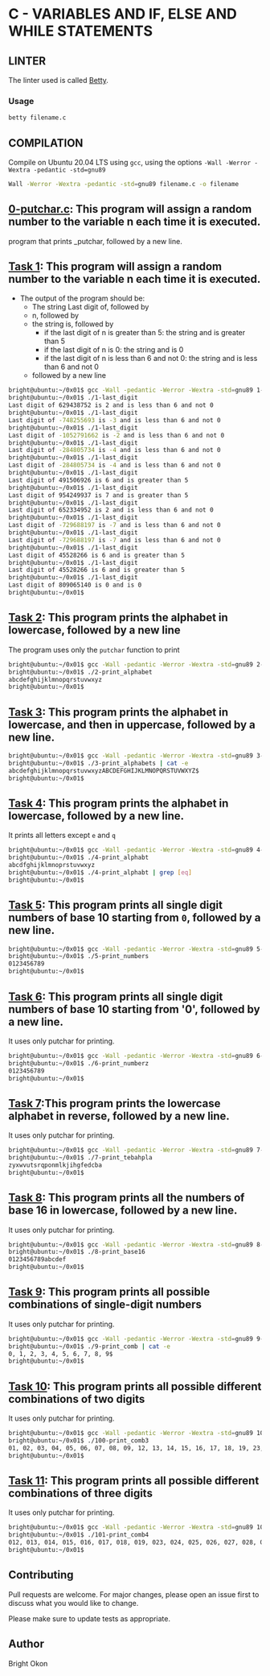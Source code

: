 # C - VARIABLES AND IF, ELSE AND WHILE STATEMENTS

## LINTER

The linter used is called [Betty](https://github.com/holbertonschool/Betty).

### Usage
```bash
betty filename.c
```


## COMPILATION
Compile on Ubuntu 20.04 LTS using ```gcc```, using the options ```-Wall -Werror -Wextra -pedantic -std=gnu89```
```bash
Wall -Werror -Wextra -pedantic -std=gnu89 filename.c -o filename
```

## [0-putchar.c](https://github.com/Brightini/alx-low_level_programming/blob/master/0x01-variables_if_else_while/0-positive_or_negative.c): This program will assign a random number to the variable n each time it is executed.
program that prints _putchar, followed by a new line.

## [Task 1](https://github.com/Brightini/alx-low_level_programming/blob/master/0x01-variables_if_else_while/1-last_digit.c): This program will assign a random number to the variable n each time it is executed.
- The output of the program should be:
  - The string Last digit of, followed by
  - n, followed by
  - the string is, followed by
    - if the last digit of n is greater than 5: the string and is greater than 5
    - if the last digit of n is 0: the string and is 0
    - if the last digit of n is less than 6 and not 0: the string and is less than 6 and not 0
  - followed by a new line
```bash
bright@ubuntu:~/0x01$ gcc -Wall -pedantic -Werror -Wextra -std=gnu89 1-last_digit.c -o 1-last_digit
bright@ubuntu:~/0x01$ ./1-last_digit 
Last digit of 629438752 is 2 and is less than 6 and not 0
bright@ubuntu:~/0x01$ ./1-last_digit 
Last digit of -748255693 is -3 and is less than 6 and not 0
bright@ubuntu:~/0x01$ ./1-last_digit 
Last digit of -1052791662 is -2 and is less than 6 and not 0
bright@ubuntu:~/0x01$ ./1-last_digit 
Last digit of -284805734 is -4 and is less than 6 and not 0
bright@ubuntu:~/0x01$ ./1-last_digit 
Last digit of -284805734 is -4 and is less than 6 and not 0
bright@ubuntu:~/0x01$ ./1-last_digit 
Last digit of 491506926 is 6 and is greater than 5
bright@ubuntu:~/0x01$ ./1-last_digit 
Last digit of 954249937 is 7 and is greater than 5
bright@ubuntu:~/0x01$ ./1-last_digit 
Last digit of 652334952 is 2 and is less than 6 and not 0
bright@ubuntu:~/0x01$ ./1-last_digit 
Last digit of -729688197 is -7 and is less than 6 and not 0
bright@ubuntu:~/0x01$ ./1-last_digit 
Last digit of -729688197 is -7 and is less than 6 and not 0
bright@ubuntu:~/0x01$ ./1-last_digit 
Last digit of 45528266 is 6 and is greater than 5
bright@ubuntu:~/0x01$ ./1-last_digit 
Last digit of 45528266 is 6 and is greater than 5
bright@ubuntu:~/0x01$ ./1-last_digit 
Last digit of 809065140 is 0 and is 0
bright@ubuntu:~/0x01$
```

## [Task 2](https://github.com/Brightini/alx-low_level_programming/blob/master/0x01-variables_if_else_while/2-print_alphabet.c): This program prints the alphabet in lowercase, followed by a new line
The program uses only the `putchar` function to print
```bash
bright@ubuntu:~/0x01$ gcc -Wall -pedantic -Werror -Wextra -std=gnu89 2-print_alphabet.c -o 2-print_alphabet
bright@ubuntu:~/0x01$ ./2-print_alphabet 
abcdefghijklmnopqrstuvwxyz
bright@ubuntu:~/0x01$
```

## [Task 3](https://github.com/Brightini/alx-low_level_programming/blob/master/0x01-variables_if_else_while/3-print_alphabets.c): This program prints the alphabet in lowercase, and then in uppercase, followed by a new line.
```bash
bright@ubuntu:~/0x01$ gcc -Wall -pedantic -Werror -Wextra -std=gnu89 3-print_alphabets.c -o 3-print_alphabets
bright@ubuntu:~/0x01$ ./3-print_alphabets | cat -e
abcdefghijklmnopqrstuvwxyzABCDEFGHIJKLMNOPQRSTUVWXYZ$
bright@ubuntu:~/0x01$
```

## [Task 4](https://github.com/Brightini/alx-low_level_programming/blob/master/0x01-variables_if_else_while/4-print_alphabt.c): This program prints the alphabet in lowercase, followed by a new line.
It prints all letters except `e` and `q`
```bash
bright@ubuntu:~/0x01$ gcc -Wall -pedantic -Werror -Wextra -std=gnu89 4-print_alphabt.c -o 4-print_alphabt
bright@ubuntu:~/0x01$ ./4-print_alphabt 
abcdfghijklmnoprstuvwxyz
bright@ubuntu:~/0x01$ ./4-print_alphabt | grep [eq]
bright@ubuntu:~/0x01$
```

## [Task 5](https://github.com/Brightini/alx-low_level_programming/blob/master/0x01-variables_if_else_while/5-print_numbers.c): This program prints all single digit numbers of base 10 starting from `0`, followed by a new line.
```bash
bright@ubuntu:~/0x01$ gcc -Wall -pedantic -Werror -Wextra -std=gnu89 5-print_numbers.c -o 5-print_numbers
bright@ubuntu:~/0x01$ ./5-print_numbers 
0123456789
bright@ubuntu:~/0x01$
```

## [Task 6](https://github.com/Brightini/alx-low_level_programming/blob/master/0x01-variables_if_else_while/6-print_numberz.c): This program prints all single digit numbers of base 10 starting from '0', followed by a new line.
It uses only putchar for printing.
```bash
bright@ubuntu:~/0x01$ gcc -Wall -pedantic -Werror -Wextra -std=gnu89 6-print_numberz.c -o 6-print_numberz
bright@ubuntu:~/0x01$ ./6-print_numberz 
0123456789
bright@ubuntu:~/0x01$
```

## [Task 7](https://github.com/Brightini/alx-low_level_programming/blob/master/0x01-variables_if_else_while/7-print_tebahpla.c):This program prints the lowercase alphabet in reverse, followed by a new line.
It uses only putchar for printing.
```bash
bright@ubuntu:~/0x01$ gcc -Wall -pedantic -Werror -Wextra -std=gnu89 7-print_tebahpla.c -o 7-print_tebahpla
bright@ubuntu:~/0x01$ ./7-print_tebahpla
zyxwvutsrqponmlkjihgfedcba
bright@ubuntu:~/0x01$
```

## [Task 8](https://github.com/Brightini/alx-low_level_programming/blob/master/0x01-variables_if_else_while/8-print_base16.c): This program prints all the numbers of base 16 in lowercase, followed by a new line.
It uses only putchar for printing.
```bash
bright@ubuntu:~/0x01$ gcc -Wall -pedantic -Werror -Wextra -std=gnu89 8-print_base16.c -o 8-print_base16
bright@ubuntu:~/0x01$ ./8-print_base16
0123456789abcdef
bright@ubuntu:~/0x01$
```

## [Task 9](https://github.com/Brightini/alx-low_level_programming/blob/master/0x01-variables_if_else_while/9-print_comb.c): This program prints all possible combinations of single-digit numbers
It uses only putchar for printing.
```bash
bright@ubuntu:~/0x01$ gcc -Wall -pedantic -Werror -Wextra -std=gnu89 9-print_comb.c -o 9-print_comb
bright@ubuntu:~/0x01$ ./9-print_comb | cat -e
0, 1, 2, 3, 4, 5, 6, 7, 8, 9$
bright@ubuntu:~/0x01$
```

## [Task 10](https://github.com/Brightini/alx-low_level_programming/blob/master/0x01-variables_if_else_while/100-print_comb3.c): This program prints all possible different combinations of two digits
It uses only putchar for printing.
```bash
bright@ubuntu:~/0x01$ gcc -Wall -pedantic -Werror -Wextra -std=gnu89 100-print_comb3.c -o 100-print_comb3
bright@ubuntu:~/0x01$ ./100-print_comb3
01, 02, 03, 04, 05, 06, 07, 08, 09, 12, 13, 14, 15, 16, 17, 18, 19, 23, 24, 25, 26, 27, 28, 29, 34, 35, 36, 37, 38, 39, 45, 46, 47, 48, 49, 56, 57, 58, 59, 67, 68, 69, 78, 79, 89
bright@ubuntu:~/0x01$
```

## [Task 11](): This program prints all possible different combinations of three digits
It uses only putchar for printing.
```bash
bright@ubuntu:~/0x01$ gcc -Wall -pedantic -Werror -Wextra -std=gnu89 101-print_comb4.c -o 101-print_comb4
bright@ubuntu:~/0x01$ ./101-print_comb4
012, 013, 014, 015, 016, 017, 018, 019, 023, 024, 025, 026, 027, 028, 029, 034, 035, 036, 037, 038, 039, 045, 046, 047, 048, 049, 056, 057, 058, 059, 067, 068, 069, 078, 079, 089, 123, 124, 125, 126, 127, 128, 129, 134, 135, 136, 137, 138, 139, 145, 146, 147, 148, 149, 156, 157, 158, 159, 167, 168, 169, 178, 179, 189, 234, 235, 236, 237, 238, 239, 245, 246, 247, 248, 249, 256, 257, 258, 259, 267, 268, 269, 278, 279, 289, 345, 346, 347, 348, 349, 356, 357, 358, 359, 367, 368, 369, 378, 379, 389, 456, 457, 458, 459, 467, 468, 469, 478, 479, 489, 567, 568, 569, 578, 579, 589, 678, 679, 689, 789
bright@ubuntu:~/0x01$
```

## Contributing

Pull requests are welcome. For major changes, please open an issue first
to discuss what you would like to change.

Please make sure to update tests as appropriate.

## Author

Bright Okon
